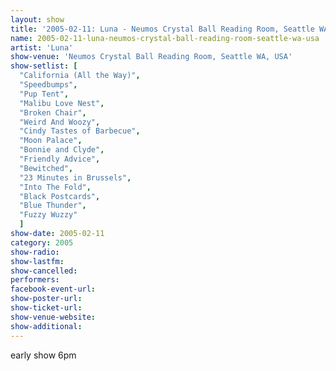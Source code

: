 ```yaml
---
layout: show
title: '2005-02-11: Luna - Neumos Crystal Ball Reading Room, Seattle WA, USA'
name: 2005-02-11-luna-neumos-crystal-ball-reading-room-seattle-wa-usa
artist: 'Luna'
show-venue: 'Neumos Crystal Ball Reading Room, Seattle WA, USA'
show-setlist: [
  "California (All the Way)",
  "Speedbumps",
  "Pup Tent",
  "Malibu Love Nest",
  "Broken Chair",
  "Weird And Woozy",
  "Cindy Tastes of Barbecue",
  "Moon Palace",
  "Bonnie and Clyde",
  "Friendly Advice",
  "Bewitched",
  "23 Minutes in Brussels",
  "Into The Fold",
  "Black Postcards",
  "Blue Thunder",
  "Fuzzy Wuzzy"
  ]
show-date: 2005-02-11
category: 2005
show-radio: 
show-lastfm: 
show-cancelled: 
performers: 
facebook-event-url: 
show-poster-url: 
show-ticket-url: 
show-venue-website: 
show-additional: 
---
```


early show 6pm